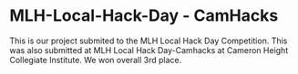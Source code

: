 # MLH-Local-Hack-Day - CamHacks 

This is our project submited to the MLH Local Hack Day Competition. This was also submitted at MLH Local Hack Day-Camhacks at Cameron Height Collegiate Institute. We won overall 3rd place. 
